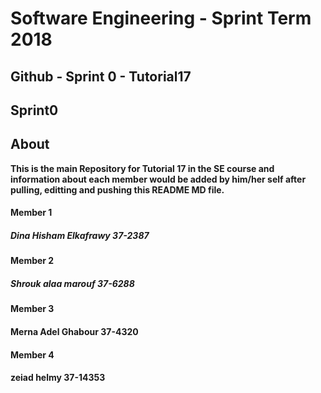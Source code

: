 
# **Software Engineering - Sprint Term 2018**
## Github - Sprint 0 - Tutorial17



## Sprint0

## About
   **This is the main Repository for Tutorial 17 in the SE course and information about each member would be added by him/her self after pulling, editting and pushing this README MD file.**

#### Member 1
##### Dina Hisham Elkafrawy 37-2387


#### Member 2
##### Shrouk alaa marouf 37-6288

#### Member 3
#### Merna Adel Ghabour 37-4320

#### Member 4
#### zeiad helmy  37-14353
